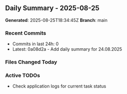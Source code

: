 ## Daily Summary - 2025-08-25

**Generated**: 2025-08-25T18:34:45Z
**Branch**: main


### Recent Commits
- Commits in last 24h: 0
- Latest: 0a08d2a - Add daily summary for 24.08.2025

### Files Changed Today

### Active TODOs
- Check application logs for current task status


